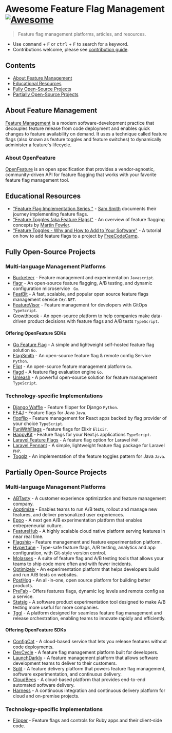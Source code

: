 # Awesome Feature Flag Management [![Awesome](https://awesome.re/badge.svg)](https://awesome.re)
> Feature flag management platforms, articles, and resources.
- Use <kbd>command</kbd> + <kbd>F</kbd> or <kbd>ctrl</kbd> + <kbd>F</kbd> to search for a keyword.
- Contributions welcome, please see [contribution guide](CONTRIBUTING.md).

## Contents
- [About Feature Management](#about-feature-management)
- [Educational Resources](#educational-resources)
- [Fully Open-Source Projects](#fully-open-source-projects)
- [Partially Open-Source Projects](#partially-open-source-projects)

## About Feature Management
[Feature Management](https://learn.microsoft.com/en-us/azure/azure-app-configuration/concept-feature-management) is a modern software-development practice that decouples feature release from code deployment and enables quick changes to feature availability on demand. It uses a technique called feature flags (also known as feature toggles and feature switches) to dynamically administer a feature's lifecycle.

### About OpenFeature
[OpenFeature](https://openfeature.dev) is an open specification that provides a vendor-agnostic, community-driven API for feature flagging that works with your favorite feature flag management tool.

## Educational Resources

- ["Feature Flag Implementation Series "](https://samlearnsazure.blog/2019/09/06/learning-about-feature-flags/) - [Sam Smith](https://samlearnsazure.blog) documents their journey implementing feature flags.
- ["Feature Toggles (aka Feature Flags)"](https://martinfowler.com/articles/feature-toggles.html) - An overview of feature flagging concepts by [Martin Fowler](https://twitter.com/martinfowler).
- ["Feature Toggles - Why and How to Add to Your Software"](https://youtu.be/-yHZ9uLVSp4) - A tutorial on how to add feature flags to a project by [FreeCodeCamp](https://www.freecodecamp.org/).

## Fully Open-Source Projects

### Multi-language Management Platforms

- [Bucketeer](https://bucketeer.io) - Feature management and experimentation `Javascript`.
- [flagr](https://openflagr.github.io/flagr) - An open-source feature flagging, A/B testing, and dynamic configuration microservice ` Go`.
- [FeatBit](https://www.featbit.co) - A fast, scalable, and popular open source feature flags management service `C#/.NET`.
- [FeatureVisor](https://featurevisor.com) - Feature management for developers with GitOps `TypeScript`.
- [Growthbook](https://growthbook.io) - An open-source platform to help companies make data-driven product decisions with feature flags and A/B tests `TypeScript`.

#### Offering OpenFeature SDKs

- [Go Feature Flag](https://gofeatureflag.org) - A simple and lightweight self-hosted feature flag solution `Go`.
- [FlagSmith](https://www.flagsmith.com) - An open-source feature flag & remote config Service `Python`.
- [Flipt](https://www.flipt.io) - An open-source feature management platform `Go`.
- [flagd](https://flagd.dev) - A feature flag evaluation engine `Go`.
- [Unleash](https://www.getunleash.io) - A powerful open-source solution for feature management `TypeScript`.

### Technology-specific Implementations

- [Django Waffle](https://waffle.readthedocs.io) - Feature flipper for Django `Python`.
- [FF4J](https://ff4j.org/) - Feature flags for Java `Java`.
- [flopflip](https://github.com/tdeekens/flopflip) - Feature management for React apps backed by flag provider of your choice `TypeScript`.
- [FunWithFlags](https://github.com/tompave/fun_with_flags) - feature flags for Elixir `Elixir`.
- [HappyKit](https://happykit.dev/) - Feature flags for your Next.js applications `TypeScript`.
- [Laravel Feature Flags](https://feature-flags.docs.ylsideas.co) - A feature flag option for Laravel `PHP`.
- [Laravel Pennant](https://laravel.com/docs/10.x/pennant) - A simple, lightweight feature flag package for Laravel `PHP`.
- [Togglz](https://www.togglz.org) - An implementation of the feature toggles pattern for Java `Java`.

## Partially Open-Source Projects

### Multi-language Management Platforms

- [ABTasty](https://www.abtasty.com) - A customer experience optimization and feature management company.
- [Apptimize](https://apptimize.com) - Enables teams to run A/B tests, rollout and manage new features, and deliver personalized user experiences.
- [Eppo](https://www.geteppo.com) - A next gen A/B experimentation platform that enables entrepreneurial culture.
- [FeatureHub](https://www.featurehub.io) - A highly scalable cloud native platform serving features in near real time.
- [Flagship](https://flagship.io) - Feature management and feature experimentation platform.
- [Hypertune](https://www.hypertune.com) - Type-safe feature flags, A/B testing, analytics and app configuration, with Git-style version control.
- [Molasses](https://www.molasses.app/) - A suite of feature flag and A/B testing tools that allows your teams to ship code more often and with fewer incidents.
- [Optimizely](https://www.optimizely.com) - An experimentation platform that helps developers build and run A/B tests on websites.
- [PostHog](https://posthog.com) - An all-in-one, open source platform for building better products.
- [PreFab](https://prefab.cloud) -  Offers features flags, dynamic log levels and remote config as a service.
- [Statsig](https://statsig.com) - A software product experimentation tool designed to make A/B testing more useful for more companies.
- [Tggl](https://tggl.io) - A platform designed for seamless feature flag management and release orchestration, enabling teams to innovate rapidly and efficiently.

#### Offering OpenFeature SDKs

- [ConfigCat](https://configcat.com) - A cloud-based service that lets you release features without code deployments.
- [DevCycle](https://devcycle.com) - A feature flag management platform built for developers.
- [LaunchDarkly](https://launchdarkly.com) - A feature management platform that allows software development teams to deliver to their customers.
- [Split](https://www.split.io) - A feature delivery platform that powers feature flag management, software experimentation, and continuous delivery.
- [CloudBees](https://docs.cloudbees.com) - A cloud-based platform that provides end-to-end automated software delivery.
- [Harness](https://www.harness.io) - A continuous integration and continuous delivery platform for cloud and on-premise projects.

### Technology-specific Implementations
- [Flipper](https://www.flippercloud.io/) - Feature flags and controls for Ruby apps and their client-side code.
